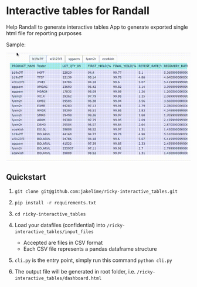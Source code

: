 # Interactive tables for Randall

Help Randall to generate interactive tables
App to generate exported single html file for reporting purposes

Sample:

![screenshot of dashboard](images/hrit-demo.gif "screenshot of dashboard")

## Quickstart

1. `git clone git@github.com:jakelime/ricky-interactive_tables.git`
1. `pip install -r requirements.txt`
1. `cd ricky-interactive_tables`
1. Load your datafiles (confidential) into `/ricky-interactive_tables/input_files`

   - Accepted are files in CSV format
   - Each CSV file represents a pandas dataframe structure

1. `cli.py` is the entry point, simply run this command `python cli.py`
1. The output file will be generated in root folder, i.e. `/ricky-interactive_tables/dashboard.html`
